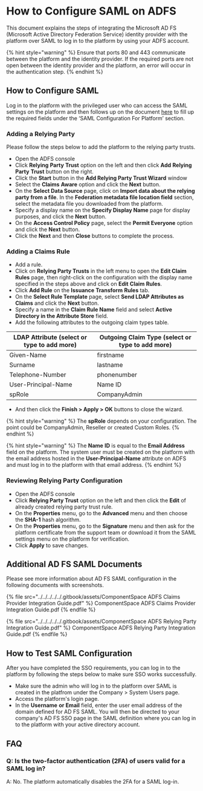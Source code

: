 # How to Configure SAML on ADFS

This document explains the steps of integrating the Microsoft AD FS (Microsoft Active Directory Federation Service) identity provider with the platform over SAML to log in to the platform by using your ADFS account.

{% hint style="warning" %}
Ensure that ports 80 and 443 communicate between the platform and the identity provider. If the required ports are not open between the identity provider and the platform, an error will occur in the authentication step.
{% endhint %}

## How to Configure SAML

Log in to the platform with the privileged user who can access the SAML settings on the platform and then follows up on the document [here](./) to fill up the required fields under the ‘SAML Configuration For Platform’ section.

### Adding a Relying Party

Please follow the steps below to add the platform to the relying party trusts.

* Open the ADFS console
* Click **Relying** **Party** **Trust** option on the left and then click **Add** **Relying** **Party** **Trust** button on the right.
* Click the **Start** button in the **Add Relying Party Trust Wizard** window
* Select the **Claims** **Aware** option and click the **Next** button.
* On the **Select Data Source** page, click on **Import data about the relying party from a file**. In the **Federation metadata file location field** section, select the metadata file you downloaded from the platform.
* Specify a display name on the **Specify Display Name** page for display purposes, and click the **Next** button.
* On the **Access Control Policy** page, select the **Permit Everyone** option and click the **Next** button.
* Click the **Next** and then **Close** buttons to complete the process.

### Adding a Claims Rule

* Add a rule.
* Click on **Relying Party Trusts** in the left menu to open the **Edit Claim Rules** page, then right-click on the configuration with the display name specified in the steps above and click on **Edit** **Claim** **Rules**.
* Click **Add Rule** on the **Issuance** **Transform** **Rules** tab.
* On the **Select Rule Template** page, select **Send LDAP Attributes as Claims** and click the **Next** button.
* Specify a name in the **Claim Rule Name** field and select **Active Directory in the Attribute Store** field.
* Add the following attributes to the outgoing claim types table.

|  LDAP Attribute (select or type to add more) |  Outgoing Claim Type (select or type to add more) |
| -------------------------------------------- | ------------------------------------------------- |
| Given-Name                                   | firstname                                         |
| Surname                                      | lastname                                          |
| Telephone-Number                             | phonenumber                                       |
| User-Principal-Name                          | Name ID                                           |
| spRole                                       | CompanyAdmin                                      |

* And then click the **Finish > Apply > OK** buttons to close the wizard.

{% hint style="warning" %}
The **spRole** depends on your configuration. The point could be CompanyAdmin, Reseller or created Custom Roles.
{% endhint %}

{% hint style="warning" %}
The **Name** **ID** is equal to the **Email Address** field on the platform. The system user must be created on the platform with the email address hosted in the **User-Principal-Name** attribute on ADFS and must log in to the platform with that email address.
{% endhint %}

### Reviewing Relying Party Configuration

* Open the ADFS console
* Click **Relying Party Trust** option on the left and then click the **Edit** of already created relying party trust rule.
* On the **Properties** menu, go to the **Advanced** menu and then choose the **SHA-1** hash algorithm.
* On the **Properties** menu, go to the **Signature** menu and then ask for the platform certificate from the support team or download it from the SAML settings menu on the platform for verification.
* Click **Apply** to save changes.

## Additional AD FS SAML Documents

Please see more information about AD FS SAML configuration in the following documents with screenshots.

{% file src="../../../../../.gitbook/assets/ComponentSpace ADFS Claims Provider Integration Guide.pdf" %}
ComponentSpace ADFS Claims Provider Integration Guide.pdf
{% endfile %}

{% file src="../../../../../.gitbook/assets/ComponentSpace ADFS Relying Party Integration Guide.pdf" %}
ComponentSpace ADFS Relying Party Integration Guide.pdf
{% endfile %}

## **How to Test SAML Configuration**

After you have completed the SSO requirements, you can log in to the platform by following the steps below to make sure SSO works successfully.

* Make sure the admin who will log in to the platform over SAML is created in the platfrom under the Company > System Users page.
* Access the platform's login page.
* In the **Username** **or** **Email** field, enter the user email address of the domain defined for AD FS SAML. You will then be directed to your company's AD FS SSO page in the SAML definition where you can log in to the platform with your active directory account.

## FAQ

### Q: Is the two-factor authentication (2FA) of users valid for a SAML log in?

A: No. The platform automatically disables the 2FA for a SAML log-in.

